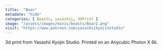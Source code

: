 ```yaml
---
title:  "Boar"
metadate: "hide"
categories: [ Beasts, yasashii, 3dPrint ]
image: "/assets/images/minis/beasts/Boar2.png"
visit: "https://www.patreon.com/yasashiikyojinstudio"
---
```

3d print from Yasashii Kyojin Studio. Printed on an Anycubic Photon X 6k.